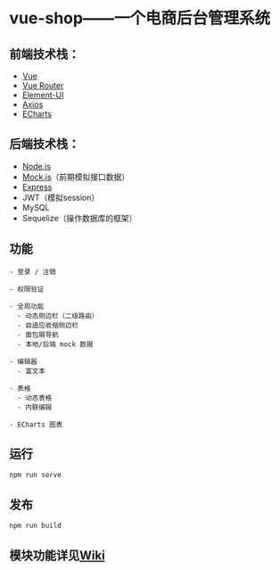 # vue-shop——一个电商后台管理系统

## 前端技术栈：
- [Vue](https://cn.vuejs.org/)
- [Vue Router](https://router.vuejs.org/zh/)
- [Element-UI](https://element.eleme.cn/#/zh-CN)
- [Axios](http://www.axios-js.com/)
- [ECharts](https://www.echartsjs.com/zh/index.html)

## 后端技术栈：
- [Node.js](http://nodejs.cn/)
- [Mock.js](http://mockjs.com/)（前期模拟接口数据）
- [Express](http://www.expressjs.com.cn/)
- JWT（模拟session）
- MySQL
- Sequelize（操作数据库的框架）

## 功能
```
- 登录 / 注销

- 权限验证

- 全局功能
  - 动态侧边栏（二级路由）
  - 自适应收缩侧边栏
  - 面包屑导航
  - 本地/后端 mock 数据

- 编辑器
  - 富文本

- 表格
  - 动态表格
  - 内联编辑

- ECharts 图表
```

## 运行
```
npm run serve
```

## 发布
```
npm run build
```

## 模块功能详见[Wiki](https://github.com/violetks/vue-shop/wiki)